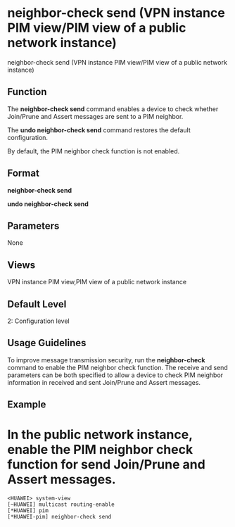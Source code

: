 neighbor-check send (VPN instance PIM view/PIM view of a public network instance)
=================================================================================

neighbor-check send (VPN instance PIM view/PIM view of a public network instance)

Function
--------



The **neighbor-check send** command enables a device to check whether Join/Prune and Assert messages are sent to a PIM neighbor.

The **undo neighbor-check send** command restores the default configuration.



By default, the PIM neighbor check function is not enabled.


Format
------

**neighbor-check send**

**undo neighbor-check send**


Parameters
----------

None

Views
-----

VPN instance PIM view,PIM view of a public network instance


Default Level
-------------

2: Configuration level


Usage Guidelines
----------------

To improve message transmission security, run the **neighbor-check** command to enable the PIM neighbor check function. The receive and send parameters can be both specified to allow a device to check PIM neighbor information in received and sent Join/Prune and Assert messages.


Example
-------

# In the public network instance, enable the PIM neighbor check function for send Join/Prune and Assert messages.
```
<HUAWEI> system-view
[~HUAWEI] multicast routing-enable
[*HUAWEI] pim
[*HUAWEI-pim] neighbor-check send

```